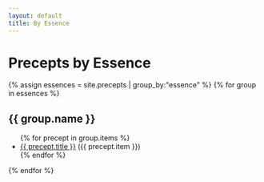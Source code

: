 ```yaml
---
layout: default
title: By Essence
---
```


# Precepts by Essence

{% assign essences = site.precepts | group_by:"essence" %}
{% for group in essences %}
## {{ group.name }}
<ul>
  {% for precept in group.items %}
    <li><a href="{{ precept.url }}">{{ precept.title }}</a> ({{ precept.item }})</li>
  {% endfor %}
</ul>
{% endfor %}
